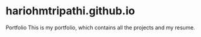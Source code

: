 # hariohmtripathi.github.io
Portfolio
This is my portfolio, which contains all the projects and my resume.
